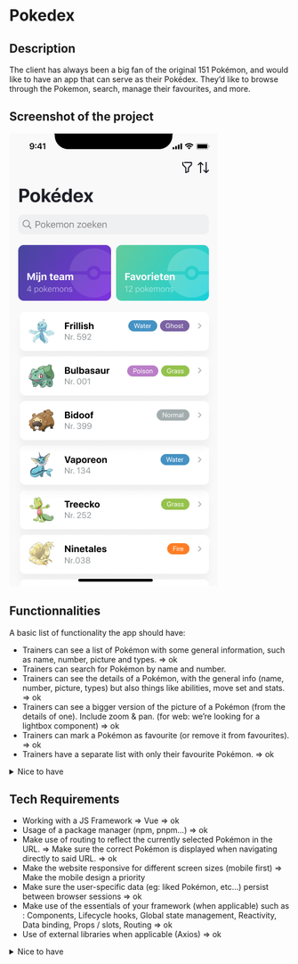 # Pokedex

## Description
The client has always been a big fan of the original 151 Pokémon, and would like to have an app that can serve as their Pokédex. They’d like to browse through the Pokemon, search, manage their favourites, and more.

## Screenshot of the project
![Home Page - Phone view](./Pokedex%20Home.jpg)

## Functionnalities
A basic list of functionality the app should have:
- Trainers can see a list of Pokémon with some general information, such as name, number, picture and types. => ok
- Trainers can search for Pokémon by name and number.
- Trainers can see the details of a Pokémon, with the general info (name, number, picture, types) but also things like abilities, move set and stats. => ok
- Trainers can see a bigger version of the picture of a Pokémon (from the details of one). Include zoom & pan. (for web: we’re looking for a lightbox component) => ok
- Trainers can mark a Pokémon as favourite (or remove it from favourites). => ok
- Trainers have a separate list with only their favourite Pokémon. => ok


<details>
  <summary>Nice to have</summary>
  
  - [ ] Besides their favourites, trainers would also like to manage their team of Pokémon. A trainer’s team is limited to 6 Pokémon.
  - [ ] Quite a few trainers have small devices. The list header (title + search) is quite large, it should collapse when scrolling.
  - [ ] Trainers would like to see more than one picture for Pokémon if available on the detail screen (think carousel like UI).
  - [ ] Trainers would like to see the evolutions of a Pokémon if available, from the detail screen.
  - [ ] Trainers are always on the road in search of new Pokémon so they don’t always have the best connection. The customer would like to have loading and error indicators when data can not be found or it takes long too long. 
  - [ ] Some trainers have large devices. Your implementation should scale gracefully to larger screens. Even better would be to have a “split view”, with the list of Pokémon on the left, and the details of one on the right.
  - [ ] Some trainers are forgetful, and don’t remember the name or number of a pokemon. Searching by type (such as “fire”) should also be possible.
  - [ ] Trainers are used to seeing the stats of a Pokémon in the typical hexagon graph.

  </details>

## Tech Requirements
- Working with a JS Framework => Vue  => ok
- Usage of a package manager (npm, pnpm…)  => ok
- Make use of routing to reflect the currently selected Pokémon in the URL. => Make sure the correct Pokémon is displayed when navigating directly to said URL.  => ok
- Make the website responsive for different screen sizes (mobile first) => Make the mobile design a priority
- Make sure the user-specific data (eg: liked Pokémon, etc…) persist between browser sessions  => ok
- Make use of the essentials of your framework (when applicable) such as : Components, Lifecycle hooks, Global state management, Reactivity, Data binding, Props / slots, Routing  => ok
- Use of external libraries when applicable (Axios)  => ok

<details>
  <summary>Nice to have</summary>
  
  - [x] Configure a linter to keep your code clean and consistent
  - [x] Use of utility based css frameworks (TailWind)
  - [ ] Create a ‘404’ page for navigating to URL’s that don’t exist or are invalid
  - [ ] Use event debouncing/throttling when applicable
  - [x] Make sure there is an indicator when loading new data, and make sure no old data is visible when changing selected Pokémon

  </details>
